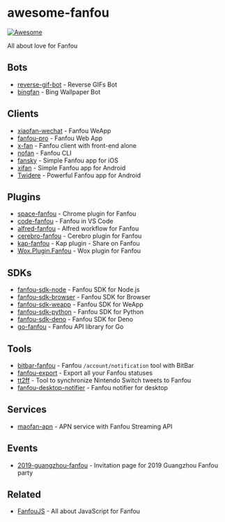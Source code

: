 # awesome-fanfou

[![Awesome](https://awesome.re/badge-flat2.svg)](https://awesome.re)

All about love for Fanfou

## Bots

- [reverse-gif-bot](https://github.com/fanfoujs/reverse-gif-bot) - Reverse GIFs Bot
- [bingfan](https://github.com/LitoMore/bingfan) - Bing Wallpaper Bot

## Clients

- [xiaofan-wechat](https://github.com/fanfoujs/xiaofan-wechat) - Fanfou WeApp
- [fanfou-pro](https://github.com/LitoMore/fanfou-pro) - Fanfou Web App
- [x-fan](https://github.com/LitoMore/x-fan) - Fanfou client with front-end alone
- [nofan](https://github.com/fanfoujs/nofan) - Fanfou CLI
- [fansky](https://github.com/simpleapples/fansky) - Simple Fanfou app for iOS
- [xifan](https://github.com/betroy/xifan) - Simple Fanfou app for Android
- [Twidere](https://github.com/TwidereProject/Twidere-Android) - Powerful Fanfou app for Android

## Plugins

- [space-fanfou](https://github.com/fanfoujs/space-fanfou) - Chrome plugin for Fanfou
- [code-fanfou](https://github.com/LitoMore/code-fanfou) - Fanfou in VS Code
- [alfred-fanfou](https://github.com/LitoMore/alfred-fanfou) - Alfred workflow for Fanfou
- [cerebro-fanfou](https://github.com/LitoMore/cerebro-fanfou) - Cerebro plugin for Fanfou
- [kap-fanfou](https://github.com/LitoMore/kap-fanfou) - Kap plugin - Share on Fanfou
- [Wox.Plugin.Fanfou](https://github.com/LitoMore) - Wox plugin for Fanfou

## SDKs

- [fanfou-sdk-node](https://github.com/fanfoujs/fanfou-sdk-node) - Fanfou SDK for Node.js
- [fanfou-sdk-browser](https://github.com/fanfoujs/fanfou-sdk-browser) - Fanfou SDK for Browser
- [fanfou-sdk-weapp](https://github.com/fanfoujs/fanfou-sdk-weapp) - Fanfou SDK for WeApp
- [fanfou-sdk-python](https://github.com/LitoMore/fanfou-sdk-python) - Fanfou SDK for Python
- [fanfou-sdk-deno](https://github.com/LitoMore/fanfou-sdk-deno) - Fanfou SDK for Deno
- [go-fanfou](https://github.com/mogita/go-fanfou) - Fanfou API library for Go

## Tools

- [bitbar-fanfou](https://github.com/LitoMore/bitbar-fanfou) - Fanfou `/account/notification` tool with BitBar
- [fanfou-export](https://github.com/LitoMore/fanfou-export) - Export all your Fanfou statuses
- [tt2ff](https://github.com/LitoMore/tt2ff) - Tool to synchronize Nintendo Switch tweets to Fanfou
- [fanfou-desktop-notifier](https://github.com/LitoMore/fanfou-desktop-notifier) - Fanfou notifier for desktop

## Services

- [maofan-apn](https://github.com/LitoMore/maofan-apn) - APN service with Fanfou Streaming API

## Events

- [2019-guangzhou-fanfou](https://github.com/LitoMore/2019-guangzhou-fanfou) - Invitation page for 2019 Guangzhou Fanfou party

## Related

 - [FanfouJS](https://github.com/fanfoujs) - All about JavaScript for Fanfou

